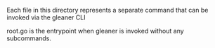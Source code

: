 Each file in this directory represents a separate command that can be invoked via the gleaner CLI

root.go is the entrypoint when gleaner is invoked without any subcommands.